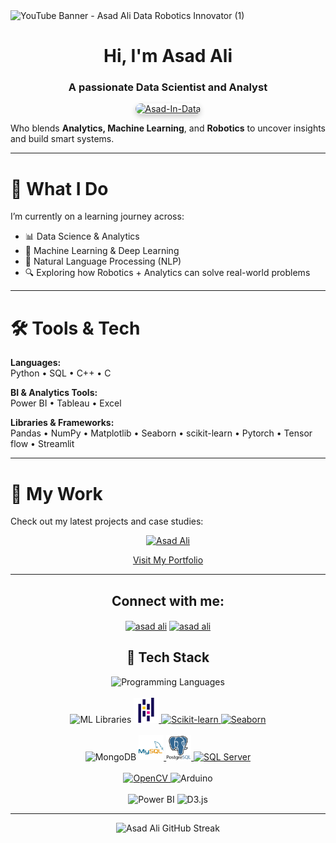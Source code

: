 

<img width="2560" height="500" alt="YouTube Banner - Asad Ali Data   Robotics Innovator (1)" src="https://github.com/user-attachments/assets/5e768958-f36b-4fd7-bd91-8497f16b6f97" />



<h1 align="center">Hi, I'm Asad Ali</h1>
<h3 align="center">A passionate Data Scientist and Analyst</h3>

<p align="center">
    <a href="https://github.com/Asad-In-Data" target="_blank">
        <img src="https://komarev.com/ghpvc/?username=datz-asadanalyst&label=Profile%20views&color=4A90E2&style=for-the-badge" alt="Asad-In-Data" style="border-radius: 10px; box-shadow: 0 4px 8px rgba(0, 0, 0, 0.2);" />
    </a>
</p>


 Who blends **Analytics, Machine Learning**, and **Robotics** to uncover insights and build smart systems.

---

# 🚀 What I Do

I’m currently on a learning journey across:

- 📊 Data Science & Analytics  
- 🤖 Machine Learning & Deep Learning  
- 🧠 Natural Language Processing (NLP)  
- 🔍 Exploring how Robotics + Analytics can solve real-world problems

---

# 🛠️ Tools & Tech

**Languages:**  
Python • SQL • C++ • C

**BI & Analytics Tools:**  
Power BI • Tableau • Excel

**Libraries & Frameworks:**  
Pandas • NumPy • Matplotlib • Seaborn • scikit-learn • Pytorch • Tensor flow • Streamlit

---

# 📂 My Work

Check out my latest projects and case studies:  
<p align="center">
  <a href="https://asad-in-data.github.io/" target="_blank">
    <img src="https://github.com/user-attachments/assets/71e87968-b5ed-483b-9196-c523979848dd" alt="Asad Ali" height="80" width="60" />
  </a>
</p>

<p align="center">
  <a href="https://asad-in-data.github.io/" target="_blank">Visit My Portfolio</a>
</p>


---



<h2 align="center">Connect with me:</h2>
<p align="center">
<a href="https://linkedin.com/in/asad ali" target="blank"><img align="center" src="https://raw.githubusercontent.com/rahuldkjain/github-profile-readme-generator/master/src/images/icons/Social/linked-in-alt.svg" alt="asad ali" height="30" width="40" /></a>
<a href="https://medium.com/@asadchishti46" target="blank"><img align="center" src="https://raw.githubusercontent.com/rahuldkjain/github-profile-readme-generator/master/src/images/icons/Social/medium.svg" alt="asad ali" height="30" width="40" /></a>    
</p>





<!-- TECHNOLOGIES & TOOLS -->

<h2 align="center">🚀 Tech Stack</h2>

<p align="center">
  <!-- Programming Languages -->
  <img src="https://skillicons.dev/icons?i=python,c,cpp" alt="Programming Languages" />
  <br/><br/>

  <!-- ML / DS Libraries -->
  <img src="https://skillicons.dev/icons?i=tensorflow,pytorch" alt="ML Libraries" />
  <a href="https://pandas.pydata.org/" target="_blank" title="Pandas">
    <img src="https://raw.githubusercontent.com/devicons/devicon/master/icons/pandas/pandas-original.svg" width="40" height="40" alt="Pandas"/>
  </a>
  <a href="https://scikit-learn.org/" target="_blank" title="Scikit-learn">
    <img src="https://upload.wikimedia.org/wikipedia/commons/0/05/Scikit_learn_logo_small.svg" width="40" height="40" alt="Scikit-learn"/>
  </a>
  <a href="https://seaborn.pydata.org/" target="_blank" title="Seaborn">
    <img src="https://seaborn.pydata.org/_images/logo-mark-lightbg.svg" width="40" height="40" alt="Seaborn"/>
  </a>
  <br/><br/>

  <!-- Databases -->
  <img src="https://skillicons.dev/icons?i=mongodb" alt="MongoDB" />
  <a href="https://www.mysql.com/" target="_blank" title="MySQL">
    <img src="https://raw.githubusercontent.com/devicons/devicon/master/icons/mysql/mysql-original-wordmark.svg" width="40" height="40" alt="MySQL"/>
  </a>
  <a href="https://www.postgresql.org" target="_blank" title="PostgreSQL">
    <img src="https://raw.githubusercontent.com/devicons/devicon/master/icons/postgresql/postgresql-original-wordmark.svg" width="40" height="40" alt="PostgreSQL"/>
  </a>
  <a href="https://www.microsoft.com/en-us/sql-server" target="_blank" title="SQL Server">
    <img src="https://www.svgrepo.com/show/303229/microsoft-sql-server-logo.svg" width="40" height="40" alt="SQL Server"/>
  </a>
  <br/><br/>

  <!-- Computer Vision & Robotics -->
  <a href="https://opencv.org/" target="_blank" title="OpenCV">
    <img src="https://www.vectorlogo.zone/logos/opencv/opencv-icon.svg" width="40" height="40" alt="OpenCV"/>
  </a>
  <img src="https://skillicons.dev/icons?i=arduino" alt="Arduino" />
  <br/><br/>

  <!-- BI / Data Visualization -->
  <img src="https://img.shields.io/badge/Power%20BI-F2C811?style=for-the-badge&logo=powerbi&logoColor=black" alt="Power BI" />
  <img src="https://img.shields.io/badge/D3.js-F9A03C?style=for-the-badge&logo=d3.js&logoColor=black" alt="D3.js" />
</p>


---


  


<p align="center">
  <img src="https://github-readme-streak-stats.herokuapp.com?user=Asad-In-Data&theme=tokyonight&hide_border=false&date_format=M%20j%5B%2C%20Y%5D" alt="Asad Ali GitHub Streak" />
</p>




